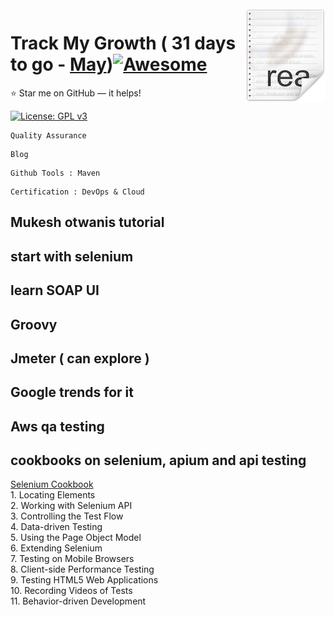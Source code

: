 <img src="icon.png" align="right" />

# Track My Growth ( 31 days to go - [May](https://github.com/Nehasingh1300/track/tree/master/All%20About%20May))[![Awesome](https://cdn.rawgit.com/sindresorhus/awesome/d7305f38d29fed78fa85652e3a63e154dd8e8829/media/badge.svg)](https://github.com/Nehasingh1300/track)
:star: Star me on GitHub — it helps!

[![License: GPL v3](https://img.shields.io/badge/License-GPLv3-blue.svg)](https://github.com/Nehasingh1300/track/blob/master/LICENSE)


```
Quality Assurance
```

```
Blog
```

```
Github Tools : Maven
```

```
Certification : DevOps & Cloud
``` 

## Mukesh otwanis tutorial
## start with selenium
## learn SOAP UI
## Groovy
## Jmeter ( can explore )

## Google trends for it
## Aws qa testing
## cookbooks on selenium, apium and api testing

[Selenium Cookbook](https://docplayer.net/55527735-Selenium-testing-tools-cookbook.html)
<br>1. Locating Elements
<br>2. Working with Selenium API
<br>3. Controlling the Test Flow
<br>4. Data-driven Testing
<br>5. Using the Page Object Model
<br>6. Extending Selenium
<br>7. Testing on Mobile Browsers
<br>8. Client-side Performance Testing
<br>9. Testing HTML5 Web Applications
<br>10. Recording Videos of Tests
<br>11. Behavior-driven Development

